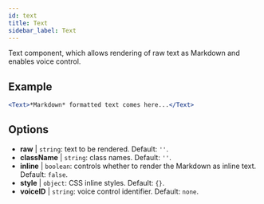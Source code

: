 ```yaml
---
id: text 
title: Text
sidebar_label: Text
---
```


Text component, which allows rendering of raw text as Markdown and enables voice control.

## Example

```jsx live
<Text>*Markdown* formatted text comes here...</Text>
```



## Options

* __raw__ | `string`: text to be rendered. Default: `''`.
* __className__ | `string`: class names. Default: `''`.
* __inline__ | `boolean`: controls whether to render the Markdown as inline text. Default: `false`.
* __style__ | `object`: CSS inline styles. Default: `{}`.
* __voiceID__ | `string`: voice control identifier. Default: `none`.

